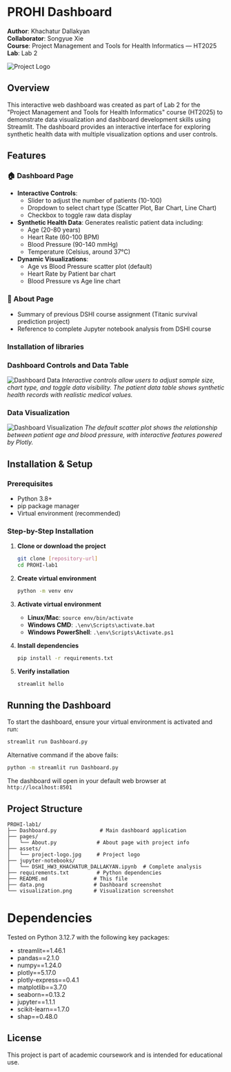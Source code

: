 # PROHI Dashboard

**Author**: Khachatur Dallakyan  
**Collaborator**: Songyue Xie  
**Course**: Project Management and Tools for Health Informatics — HT2025  
**Lab**: Lab 2

![Project Logo](./assets/project-logo.jpg)

## Overview

This interactive web dashboard was created as part of Lab 2 for the "Project Management and Tools for Health Informatics" course (HT2025) to demonstrate data visualization and dashboard development skills using Streamlit. The dashboard provides an interactive interface for exploring synthetic health data with multiple visualization options and user controls.

## Features

### 🏠 Dashboard Page
- **Interactive Controls**: 
  - Slider to adjust the number of patients (10-100)
  - Dropdown to select chart type (Scatter Plot, Bar Chart, Line Chart)
  - Checkbox to toggle raw data display
- **Synthetic Health Data**: Generates realistic patient data including:
  - Age (20-80 years)
  - Heart Rate (60-100 BPM)
  - Blood Pressure (90-140 mmHg)
  - Temperature (Celsius, around 37°C)
- **Dynamic Visualizations**: 
  - Age vs Blood Pressure scatter plot (default)
  - Heart Rate by Patient bar chart
  - Blood Pressure vs Age line chart

### 👤 About Page
- Summary of previous DSHI course assignment (Titanic survival prediction project)
- Reference to complete Jupyter notebook analysis from DSHI course

### Installation of libraries

### Dashboard Controls and Data Table
![Dashboard Data](data.png)
*Interactive controls allow users to adjust sample size, chart type, and toggle data visibility. The patient data table shows synthetic health records with realistic medical values.*

### Data Visualization
![Dashboard Visualization](visualization.png)
*The default scatter plot shows the relationship between patient age and blood pressure, with interactive features powered by Plotly.*

## Installation & Setup

### Prerequisites
- Python 3.8+ 
- pip package manager
- Virtual environment (recommended)

### Step-by-Step Installation

1. **Clone or download the project**
   ```bash
   git clone [repository-url]
   cd PROHI-lab1
   ```

2. **Create virtual environment**
   ```bash
   python -m venv env
   ```

3. **Activate virtual environment**
   - **Linux/Mac**: `source env/bin/activate`
   - **Windows CMD**: `.\env\Scripts\activate.bat`
   - **Windows PowerShell**: `.\env\Scripts\Activate.ps1`

4. **Install dependencies**
   ```bash
   pip install -r requirements.txt
   ```

5. **Verify installation**
   ```bash
   streamlit hello
   ```

## Running the Dashboard

To start the dashboard, ensure your virtual environment is activated and run:

```bash
streamlit run Dashboard.py
```

Alternative command if the above fails:
```bash
python -m streamlit run Dashboard.py
```

The dashboard will open in your default web browser at `http://localhost:8501`

## Project Structure

```
PROHI-lab1/
├── Dashboard.py              # Main dashboard application
├── pages/
│   └── About.py             # About page with project info
├── assets/
│   └── project-logo.jpg     # Project logo
├── jupyter-notebooks/
│   └── DSHI_HW3_KHACHATUR_DALLAKYAN.ipynb  # Complete analysis
├── requirements.txt         # Python dependencies
├── README.md               # This file
├── data.png                # Dashboard screenshot
└── visualization.png       # Visualization screenshot
```

# Dependencies
Tested on Python 3.12.7 with the following key packages:
- streamlit==1.46.1
- pandas==2.1.0
- numpy==1.24.0
- plotly==5.17.0
- plotly-express==0.4.1
- matplotlib==3.7.0
- seaborn==0.13.2
- jupyter==1.1.1
- scikit-learn==1.7.0
- shap==0.48.0


## License
This project is part of academic coursework and is intended for educational use.
